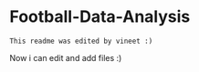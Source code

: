 Football-Data-Analysis
======================
	This readme was edited by vineet :)
Now i can edit and add files :)
